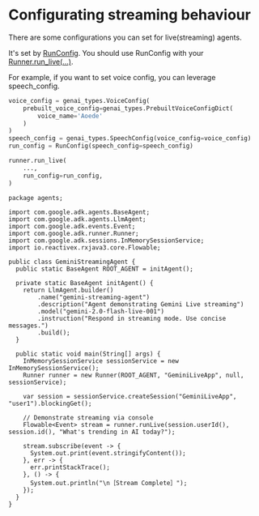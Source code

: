 # Configurating streaming behaviour

There are some configurations you can set for live(streaming) agents. 

It's set by [RunConfig](https://github.com/google/adk-python/blob/main/src/google/adk/agents/run_config.py). You should use RunConfig with your [Runner.run_live(...)](https://github.com/google/adk-python/blob/main/src/google/adk/runners.py). 

For example, if you want to set voice config, you can leverage speech_config. 

```python
voice_config = genai_types.VoiceConfig(
    prebuilt_voice_config=genai_types.PrebuiltVoiceConfigDict(
        voice_name='Aoede'
    )
)
speech_config = genai_types.SpeechConfig(voice_config=voice_config)
run_config = RunConfig(speech_config=speech_config)

runner.run_live(
    ...,
    run_config=run_config,
)
```
```
package agents;

import com.google.adk.agents.BaseAgent;
import com.google.adk.agents.LlmAgent;
import com.google.adk.events.Event;
import com.google.adk.runner.Runner;
import com.google.adk.sessions.InMemorySessionService;
import io.reactivex.rxjava3.core.Flowable;

public class GeminiStreamingAgent {
  public static BaseAgent ROOT_AGENT = initAgent();

  private static BaseAgent initAgent() {
    return LlmAgent.builder()
        .name("gemini-streaming-agent")
        .description("Agent demonstrating Gemini Live streaming")
        .model("gemini-2.0-flash-live-001")
        .instruction("Respond in streaming mode. Use concise messages.")
        .build();
  }

  public static void main(String[] args) {
    InMemorySessionService sessionService = new InMemorySessionService();
    Runner runner = new Runner(ROOT_AGENT, "GeminiLiveApp", null, sessionService);

    var session = sessionService.createSession("GeminiLiveApp", "user1").blockingGet();

    // Demonstrate streaming via console
    Flowable<Event> stream = runner.runLive(session.userId(), session.id(), "What's trending in AI today?");

    stream.subscribe(event -> {
      System.out.print(event.stringifyContent());
    }, err -> {
      err.printStackTrace();
    }, () -> {
      System.out.println("\n［Stream Complete］");
    });
  }
}
```


